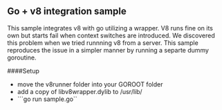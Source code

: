 ## Go + v8 integration sample

This sample integrates v8 with go utilizing a wrapper. V8 runs fine on its own but starts fail when context switches are introduced. We discovered this problem when we tried runnning v8 from a server. This sample reproduces the issue in a simpler manner by running a separte dummy goroutine. 

####Setup
 - move the v8runner folder into your GOROOT folder
 - add a copy of libv8wrapper.dylib to /usr/lib/ 
 - ```go run sample.go``

